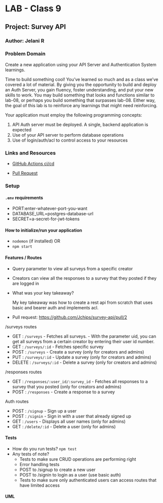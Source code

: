 # LAB - Class 9

## Project: Survey API

### Author: Jelani R

### Problem Domain  

Create a new application using your API Server and Authentication System learnings.

Time to build something cool! You’ve learned so much and as a class we’ve covered a lot of material. By giving you the opportunity to build and deploy an Auth Server, you gain fluency, foster understanding, and put your new skills to work. You may build something that looks and functions similar to lab-08, or perhaps you build something that surpasses lab-08. Either way, the goal of this lab is to reinforce any learnings that might need reinforcing.

Your application must employ the following programming concepts:

1. API Auth server must be deployed. A single, backend application is expected
2. Use of your API server to perform database operations
3. Use of login/auth/acl to control access to your resources

### Links and Resources

- [GitHub Actions ci/cd](https://github.com/Jchips/survey-api/actions)
<!-- - [back-end server url](https://auth-api-dev-4rc4.onrender.com) -->
- [Pull Request](https://github.com/Jchips/survey-api/pull/2)

### Setup

#### `.env` requirements

- PORT:enter-whatever-port-you-want
- DATABASE_URL=postgres-database-url
- SECRET=a-secret-for-jwt-tokens

#### How to initialize/run your application

- `nodemon` (if installed) OR
- `npm start`

#### Features / Routes

- Query parameter to view all surveys from a specific creator
- Creators can view all the responses to a survey that they posted if they are logged in

- What was your key takeaway?

    My key takeaway was how to create a rest api from scratch that uses basic and bearer auth and implements acl.

- Pull request: <https://github.com/Jchips/survey-api/pull/2>

/surveys routes

- GET : `/surveys` - Fetches all surveys.
      - With the parameter uid, you can get all surveys from a certain creator by entering their user id number.
- GET : `/surveys/:id` - Fetches specific survey
- POST : `/surveys` - Create a survey (only for creators and admins)
- PUT : `/surveys/:id` - Update a survey (only for creators and admins)
- DELETE : `/surveys/:id` - Delete a survey (only for creators and admins)

/responses routes

- GET : `/responses/:user_id/:survey_id` - Fetches all responses to a survey that you posted (only for creators and admins)
- POST : `/responses` - Create a response to a survey

Auth routes

- POST : `/signup` - Sign up a user
- POST : `/signin` - Sign in with a user that already signed up
- GET : `/users` - Displays all user names (only for admins)
- GET : `/delete/:id` - Delete a user (only for admins)

#### Tests

- How do you run tests?
`npm test`
- Any tests of note?
  - Tests to make sure CRUD operations are performing right
  - Error handling tests
  - POST to /signup to create a new user
  - POST to /signin to login as a user (use basic auth)
  - Tests to make sure only authenticated users can access routes that have limited access

#### UML

<!-- ![Lab 8 UML](./src/assets/lab-8-uml.png) -->
